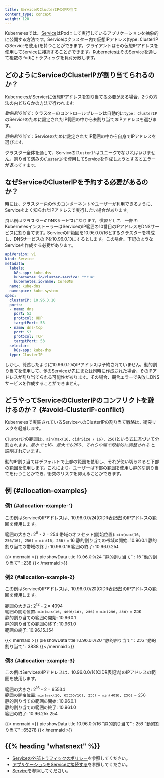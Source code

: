 ```yaml
---
title: ServiceのClusterIPの割り当て
content_type: concept
weight: 120
---
```



<!-- overview -->

Kubernetesでは、[Service](/ja/docs/concepts/services-networking/service/)はPodとして実行しているアプリケーションを抽象的に公開する方法です。Serviceはクラスター内で仮想IPアドレス(type: ClusterIPのServiceを使用)を持つことができます。クライアントはその仮想IPアドレスを使用してServiceに接続することができます。KubernetesはそのServiceを通して複数のPodにトラフィックを負荷分散します。

<!-- body -->

## どのようにServiceのClusterIPが割り当てられるのか？

KubernetesがServiceに仮想IPアドレスを割り当てる必要がある場合、2つの方法の内どちらかの方法で行われます:

_動的割り当て_
: クラスターのコントロールプレーンは自動的に`type: ClusterIP`のServiceのために設定されたIP範囲の中から未割り当てのIPアドレスを選びます。

_静的割り当て_
: Serviceのために設定されたIP範囲の中から自身でIPアドレスを選びます。

クラスター全体を通して、Serviceの`ClusterIP`はユニークでなければいけません。割り当て済みの`ClusterIP`を使用してServiceを作成しようとするとエラーが返ってきます。

## なぜServiceのClusterIPを予約する必要があるのか？

時には、クラスター内の他のコンポーネントやユーザーが利用できるように、Serviceをよく知られたIPアドレスで実行したい場合があります。

良い例はクラスターのDNSサービスになります。慣習として、一部のKubernetesインストーラーはServiceのIP範囲の10番目のIPアドレスをDNSサービスに割り当てます。ServiceのIP範囲を10.96.0.0/16とするクラスターを構成し、DNSサービスのIPを10.96.0.10にするとします。この場合、下記のようなServiceを作成する必要があります。

```yaml
apiVersion: v1
kind: Service
metadata:
  labels:
    k8s-app: kube-dns
    kubernetes.io/cluster-service: "true"
    kubernetes.io/name: CoreDNS
  name: kube-dns
  namespace: kube-system
spec:
  clusterIP: 10.96.0.10
  ports:
  - name: dns
    port: 53
    protocol: UDP
    targetPort: 53
  - name: dns-tcp
    port: 53
    protocol: TCP
    targetPort: 53
  selector:
    k8s-app: kube-dns
  type: ClusterIP
```

しかし、前述したように10.96.0.10のIPアドレスは予約されていません。動的割り当てを使用して、他のServiceが先にまたは同時に作成された場合、そのIPアドレスが割り当てられる可能性があります。その場合、競合エラーで失敗しDNSサービスを作成することができません。

## どうやってServiceのClusterIPのコンフリクトを避けるのか？ {#avoid-ClusterIP-conflict}

Kubernetesで実装されているServiceへのClusterIPの割り当て戦略は、衝突リスクを軽減します。

`ClusterIP`の範囲は、`min(max(16, cidrSize / 16), 256)`という式に基づいて分割されます。_最小でも16、最大でも256、それらの間で段階的に調整される_ と説明されています。

動的IP割り当てはデフォルトで上部の範囲を使用し、それが使い切られると下部の範囲を使用します。これにより、ユーザーは下部の範囲を使用し静的な割り当てを行うことができ、衝突のリスクを抑えることができます。


## 例 {#allocation-examples}

### 例1 {#allocation-example-1}

この例はServiceのIPアドレスは、10.96.0.0/24(CIDR表記法)のIPアドレスの範囲を使用します。

範囲の大きさ: 2<sup>8</sup> - 2 = 254
帯域のオフセット(開始位置): `min(max(16, 256/16), 256)` = `min(16, 256)` = 16
静的割り当ての帯域の開始: 10.96.0.1
静的割り当ての帯域の終了: 10.96.0.16
範囲の終了: 10.96.0.254

{{< mermaid >}}
pie showData
    title 10.96.0.0/24
    "静的割り当て" : 16
    "動的割り当て" : 238
{{< /mermaid >}}

### 例2 {#allocation-example-2}

この例はServiceのIPアドレスは、10.96.0.0/20(CIDR表記法)のIPアドレスの範囲を使用します。

範囲の大きさ: 2<sup>12</sup> - 2 = 4094  
範囲の開始位置: `min(max(16, 4096/16), 256)` = `min(256, 256)` = 256  
静的割り当ての範囲の開始: 10.96.0.1  
静的割り当ての範囲の終了: 10.96.1.0  
範囲の終了: 10.96.15.254  

{{< mermaid >}}
pie showData
    title 10.96.0.0/20
    "静的割り当て" : 256
    "動的割り当て" : 3838
{{< /mermaid >}}

### 例3 {#allocation-example-3}

この例はServiceのIPアドレスは、10.96.0.0/16(CIDR表記法)のIPアドレスの範囲を使用します。

範囲の大きさ: 2<sup>16</sup> - 2 = 65534  
範囲の開始位置: `min(max(16, 65536/16), 256)` = `min(4096, 256)` = 256  
静的割り当ての範囲の開始: 10.96.0.1  
静的割り当ての範囲の終了: 10.96.1.0  
範囲の終了: 10.96.255.254  

{{< mermaid >}}
pie showData
    title 10.96.0.0/16
    "静的割り当て" : 256
    "動的割り当て" : 65278
{{< /mermaid >}}

## {{% heading "whatsnext" %}}

* [Serviceの外部トラフィックのポリシー](/docs/tasks/access-application-cluster/create-external-load-balancer/#preserving-the-client-source-ip)を参照してください。
* [アプリケーションをServiceに接続する](/ja/docs/tutorials/services/connect-applications-service/)を参照してください。
* [Service](/ja/docs/concepts/services-networking/service/)を参照してください。
